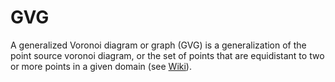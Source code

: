 # GVG
A generalized Voronoi diagram or graph (GVG)
is a generalization of the point source voronoi diagram,
or the set of points that are equidistant to two or more 
points in a given domain (see [Wiki](https://en.wikipedia.org/wiki/Voronoi_diagram)).

